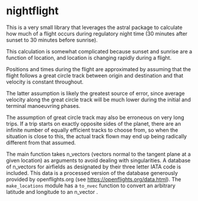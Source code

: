 # nightflight

This is a very small library that leverages the astral package to calculate how
much of a flight occurs during regulatory night time (30 minutes after sunset to
30 minutes before sunrise).

This calculation is somewhat complicated because sunset and sunrise are a
function of location, and location is changing rapidly during a flight.

Positions and times during the flight are approximated by assuming that the
flight follows a great circle track between origin and destination and that
velocity is constant throughout.

The latter assumption is likely the greatest source of error, since average
velocity along the great circle track will be much lower during the initial and
terminal manoeuvring phases.

The assumption of great circle track may also be erroneous on very long
trips. If a trip starts on exactly opposite sides of the planet, there are an
infinite number of equally efficient tracks to choose from, so when the
situation is close to this, the actual track flown may end up being radically
different from that assumed.

The main function takes n_vectors (vectors normal to the tangent plane at a
given location) as arguments to avoid dealing with singularities. A database of
n_vectors for airfields as designated by their three letter IATA code is
included. This data is a processed version of the database generously provided
by openflights.org (see <https://openflights.org/data.html>). The `make_locations`
module has a `to_nvec` function to convert an arbitrary latitude and longitude
to an n_vector .

